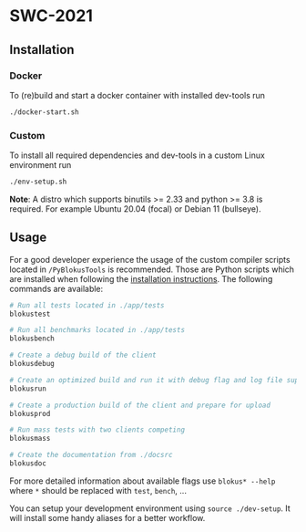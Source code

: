# SWC-2021

## Installation

### Docker

To (re)build and start a docker container with installed dev-tools run 

```sh
./docker-start.sh
```

### Custom

To install all required dependencies and dev-tools in a custom Linux environment run

```sh
./env-setup.sh
```

**Note**: A distro which supports binutils >= 2.33 and python >= 3.8 is required. For example Ubuntu 20.04 (focal) or Debian 11 (bullseye).


## Usage

For a good developer experience the usage of the custom compiler scripts located in `/PyBlokusTools` is recommended.
Those are Python scripts which are installed when following the [installation instructions](#Installation).
The following commands are available:

```sh
# Run all tests located in ./app/tests
blokustest

# Run all benchmarks located in ./app/tests
blokusbench

# Create a debug build of the client
blokusdebug

# Create an optimized build and run it with debug flag and log file support
blokusrun

# Create a production build of the client and prepare for upload
blokusprod

# Run mass tests with two clients competing
blokusmass

# Create the documentation from ./docsrc
blokusdoc
```

For more detailed information about available flags use `blokus* --help` where `*` should be replaced with `test`, `bench`, ...

You can setup your development environment using `source ./dev-setup`. It will install some handy aliases for a better workflow.
